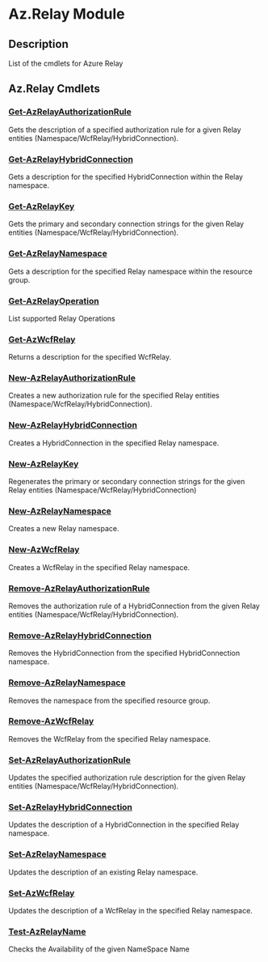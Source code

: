﻿---
Module Name: Az.Relay
Module Guid: 5728d353-7ad5-42d8-b00a-46aaecf07b91
Download Help Link: https://learn.microsoft.com/powershell/module/az.relay
Help Version: 4.0.0.0
Locale: en-US
---

# Az.Relay Module
## Description
List of the cmdlets for Azure Relay

## Az.Relay Cmdlets
### [Get-AzRelayAuthorizationRule](Get-AzRelayAuthorizationRule.md)
Gets the description of a specified authorization rule for a given Relay entities (Namespace/WcfRelay/HybridConnection).

### [Get-AzRelayHybridConnection](Get-AzRelayHybridConnection.md)
Gets a description for the specified HybridConnection within the Relay namespace.

### [Get-AzRelayKey](Get-AzRelayKey.md)
Gets the primary and secondary connection strings for the given Relay entities (Namespace/WcfRelay/HybridConnection).

### [Get-AzRelayNamespace](Get-AzRelayNamespace.md)
Gets a description for the specified Relay namespace within the resource group.

### [Get-AzRelayOperation](Get-AzRelayOperation.md)
List supported Relay Operations

### [Get-AzWcfRelay](Get-AzWcfRelay.md)
Returns a description for the specified WcfRelay.

### [New-AzRelayAuthorizationRule](New-AzRelayAuthorizationRule.md)
Creates a new authorization rule for the specified Relay entities (Namespace/WcfRelay/HybridConnection).

### [New-AzRelayHybridConnection](New-AzRelayHybridConnection.md)
Creates a HybridConnection in the specified Relay namespace.

### [New-AzRelayKey](New-AzRelayKey.md)
Regenerates the primary or secondary connection strings for the given Relay entities (Namespace/WcfRelay/HybridConnection)

### [New-AzRelayNamespace](New-AzRelayNamespace.md)
Creates a new Relay namespace.

### [New-AzWcfRelay](New-AzWcfRelay.md)
Creates a WcfRelay in the specified Relay namespace.

### [Remove-AzRelayAuthorizationRule](Remove-AzRelayAuthorizationRule.md)
Removes the authorization rule of a HybridConnection from the given Relay entities (Namespace/WcfRelay/HybridConnection).

### [Remove-AzRelayHybridConnection](Remove-AzRelayHybridConnection.md)
Removes the HybridConnection from the specified HybridConnection namespace.

### [Remove-AzRelayNamespace](Remove-AzRelayNamespace.md)
Removes the namespace from the specified resource group. 

### [Remove-AzWcfRelay](Remove-AzWcfRelay.md)
Removes the WcfRelay from the specified Relay namespace.

### [Set-AzRelayAuthorizationRule](Set-AzRelayAuthorizationRule.md)
Updates the specified authorization rule description for the given Relay entities (Namespace/WcfRelay/HybridConnection).

### [Set-AzRelayHybridConnection](Set-AzRelayHybridConnection.md)
Updates the description of a HybridConnection in the specified Relay namespace.

### [Set-AzRelayNamespace](Set-AzRelayNamespace.md)
Updates the description of an existing Relay namespace.

### [Set-AzWcfRelay](Set-AzWcfRelay.md)
Updates the description of a WcfRelay in the specified Relay namespace.

### [Test-AzRelayName](Test-AzRelayName.md)
Checks the Availability of the given NameSpace Name

